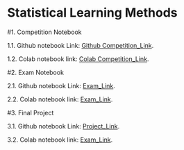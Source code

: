 # Statistical Learning Methods

#1. Competition Notebook

1.1. Github notebook Link: 
[Github Competition_Link](https://erickunix.github.io/slm/).

1.2. Colab notebook link: 
[Colab Competition_Link](https://erickunix.github.io/slm/).

#2. Exam Notebook

2.1. Github notebook Link: 
[Exam_Link](https://erickunix.github.io/slm/).

2.2. Colab notebook link: 
[Exam_Link](https://erickunix.github.io/slm/).

#3. Final Project 

3.1. Github notebook Link: 
[Project_Link](https://erickunix.github.io/slm/).

3.2. Colab notebook link: 
[Exam_Link](https://erickunix.github.io/slm/).

